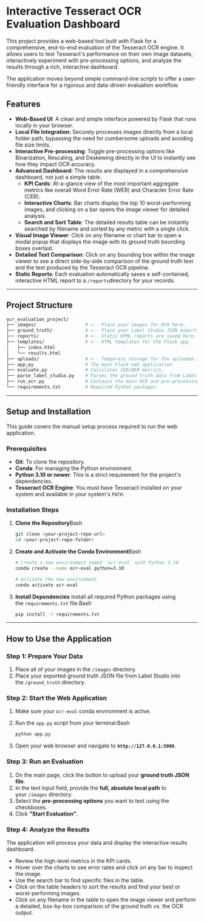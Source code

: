 # Interactive Tesseract OCR Evaluation Dashboard

This project provides a web-based tool built with Flask for a comprehensive, end-to-end evaluation of the Tesseract OCR engine. It allows users to test Tesseract's performance on their own image datasets, interactively experiment with pre-processing options, and analyze the results through a rich, interactive dashboard.

The application moves beyond simple command-line scripts to offer a user-friendly interface for a rigorous and data-driven evaluation workflow.

## Features

- **Web-Based UI**: A clean and simple interface powered by Flask that runs locally in your browser.
- **Local File Integration**: Securely processes images directly from a local folder path, bypassing the need for cumbersome uploads and avoiding file size limits.
- **Interactive Pre-processing**: Toggle pre-processing options like Binarization, Rescaling, and Deskewing directly in the UI to instantly see how they impact OCR accuracy.
- **Advanced Dashboard**: The results are displayed in a comprehensive dashboard, not just a simple table.
    - **KPI Cards**: At-a-glance view of the most important aggregate metrics like overall Word Error Rate (WER) and Character Error Rate (CER).
    - **Interactive Charts**: Bar charts display the top 10 worst-performing images, and clicking on a bar opens the image viewer for detailed analysis.
    - **Search and Sort Table**: The detailed results table can be instantly searched by filename and sorted by any metric with a single click.
- **Visual Image Viewer**: Click on any filename or chart bar to open a modal popup that displays the image with its ground truth bounding boxes overlaid.
- **Detailed Text Comparison**: Click on any bounding box within the image viewer to see a direct side-by-side comparison of the ground truth text and the text produced by the Tesseract OCR pipeline.
- **Static Reports**: Each evaluation automatically saves a self-contained, interactive HTML report to a `/reports`directory for your records.

---

## Project Structure

```bash
ocr_evaluation_project/
├── images/                  # <-- Place your images for OCR here.
├── ground_truth/            # <-- Place your Label Studio JSON export here.
├── reports/                 # <-- Static HTML reports are saved here.
├── templates/               # <-- HTML templates for the Flask app.
│   ├── index.html
│   └── results.html
├── uploads/                 # <-- Temporary storage for the uploaded JSON file.
├── app.py                   # The main Flask web application.
├── evaluate.py              # Calculates CER/WER metrics.
├── parse_label_studio.py    # Parses the ground truth data from Label Studio.
├── run_ocr.py               # Contains the main OCR and pre-processing logic.
└── requirements.txt         # Required Python packages.
```

---

## Setup and Installation

This guide covers the manual setup process required to run the web application.

### Prerequisites

- **Git**: To clone the repository.
- **Conda**: For managing the Python environment.
- **Python 3.10 or newer**: This is a strict requirement for the project's dependencies.
- **Tesseract OCR Engine**: You must have Tesseract installed on your system and available in your system's `PATH`.

### Installation Steps

1. **Clone the Repository**Bash
    
    ```bash
    git clone <your-project-repo-url>
    cd <your-project-repo-folder>
    ```
    
2. **Create and Activate the Conda Environment**Bash
    
    ```bash
    # Create a new environment named 'ocr-eval' with Python 3.10
    conda create --name ocr-eval python=3.10
    
    # Activate the new environment
    conda activate ocr-eval
    ```
    
3. **Install Dependencies** Install all required Python packages using the `requirements.txt` file.Bash
    
    ```bash
    pip install -r requirements.txt
    ```
    

---

## How to Use the Application

### Step 1: Prepare Your Data

1. Place all of your images in the `/images` directory.
2. Place your exported ground truth JSON file from Label Studio into the `/ground_truth` directory.

### Step 2: Start the Web Application

1. Make sure your `ocr-eval` conda environment is active.
2. Run the `app.py` script from your terminal:Bash
    
    ```bash
    python app.py
    ```
    
3. Open your web browser and navigate to **`http://127.0.0.1:5000`**.

### Step 3: Run an Evaluation

1. On the main page, click the button to upload your **ground truth JSON file**.
2. In the text input field, provide the **full, absolute local path** to your `/images` directory.
3. Select the **pre-processing options** you want to test using the checkboxes.
4. Click **"Start Evaluation"**.

### Step 4: Analyze the Results

The application will process your data and display the interactive results dashboard.

- Review the high-level metrics in the KPI cards.
- Hover over the charts to see error rates and click on any bar to inspect the image.
- Use the search bar to find specific files in the table.
- Click on the table headers to sort the results and find your best or worst-performing images.
- Click on any filename in the table to open the image viewer and perform a detailed, box-by-box comparison of the ground truth vs. the OCR output.

